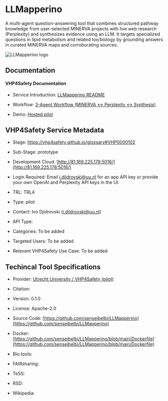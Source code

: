 
# LLMapperino

<!--- This file is autogenerated. Edit llmapperino.json to make changes in this page. ---> 

A multi-agent question-answering tool that combines structured pathway knowledge from user-selected MINERVA projects with live web research (Perplexity) and synthesizes evidence using an LLM. It targets specialized questions in lipid metabolism and related tox/biology by grounding answers in curated MINERVA maps and corroborating sources.

![LLMapperino logo](https://raw.githubusercontent.com/VHP4Safety/cloud/main/docs/service/llmapperino.png)

## Documentation

#### VHP4Safety Documentation

* Service Introduction: [LLMapperino README](https://github.com/senseibelbi/LLMapperino#readme) 

* Workflow: [3-Agent Workflow (MINERVA ↔ Perplexity ↔ Synthesis)](https://github.com/senseibelbi/LLMapperino#overview) 

* Demo: [Hosted pilot](http://81.169.225.178:5016/) 

<h4 id='tess-widget-materials-header'></h4>

<div id='tess-widget-materials-list' class='tess-widget tess-widget-list'></div>
<script>
  function initTeSSWidgets() {
    var query = 'llmapperino';
    if (query.trim() != '') {
      TessWidget.Materials(document.getElementById('tess-widget-materials-list'),
                           'SimpleList',
                           {
                             opts: {
                               enableSearch: false
                             },
                             params: {
                               pageSize: 5,
                               q: query
                             }
                           });
      document.getElementById('tess-widget-materials-header').innerHTML = 'Documentation from ELIXIR TeSS'
    }
}
</script>
<script async='' defer='' src='https://elixirtess.github.io/TeSS_widgets/js/tess-widget-standalone.js' onload='initTeSSWidgets()'></script>

## VHP4Safety Service Metadata

* Stage: https://vhp4safety.github.io/glossary#VHP0000102

* Sub-Stage: prototype

* Development Cloud: [http://81.169.225.178:5016/](http://81.169.225.178:5016/) 

* Login Required: Email i.djidrovski@uu.nl for an app API key or provide your own OpenAI and Perplexity API keys in the UI.

* TRL: TRL4

* Type: pilot

* Contact: Ivo Djidrovski (i.djidrovski@uu.nl)

* API Type: 

* Categories: To be added

* Targeted Users: To be added

* Relevant VHP4Safety Use Case: To be added

## Techincal Tool Specifications

* Provider: [Utrecht University / VHP4Safety (pilot)](https://www.uu.nl/)

* Citation: [](https://doi.org/)

* Version: 0.1.0

* License: Apache-2.0

* Source Code: [https://github.com/senseibelbi/LLMapperino](https://github.com/senseibelbi/LLMapperino)

* Docker: [https://github.com/senseibelbi/LLMapperino/blob/main/Dockerfile](https://github.com/senseibelbi/LLMapperino/blob/main/Dockerfile)

* Bio.tools: []()

* FAIRsharing: []()

* TeSS: []()

* RSD: []()

* Wikipedia: []()

<script type="application/ld+json">
  {
    "@context": "https://schema.org/",
    "@type": "SoftwareApplication",
    "http://purl.org/dc/terms/conformsTo": {
      "@type": "CreativeWork", "@id": "https://bioschemas.org/profiles/ComputationalTool/1.0-RELEASE"
    },
    "@id" : "https://vhp4safety.github.io/cloud/service/llmapperino",
    "name": "LLMapperino",
    "description": "A multi-agent question-answering tool that combines structured pathway knowledge from user-selected MINERVA projects with live web research (Perplexity) and synthesizes evidence using an LLM. It targets specialized questions in lipid metabolism and related tox/biology by grounding answers in curated MINERVA maps and corroborating sources.",
    "url": "http://81.169.225.178:5016/"
  }
</script>
